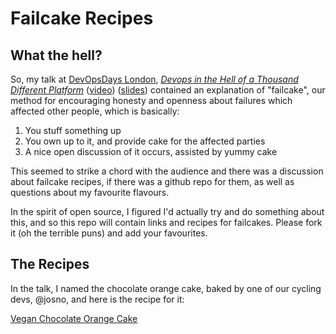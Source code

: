 Failcake Recipes
=======

What the hell?
--------------

So, my talk at [DevOpsDays London](http://devopsdays.org/events/2013-london/),
*[Devops in the Hell of a Thousand Different
Platform](http://devopsdays.org/events/2013-london/proposals/DifferentPlatforms/)*
([video](http://vimeo.com/62330508))
([slides](https://speakerdeck.com/sameaton/devops-in-the-hell-of-a-thousand-different-platforms))
contained an explanation of "failcake", our method for encouraging honesty and
openness about failures which affected other people, which is basically:

1. You stuff something up
2. You own up to it, and provide cake for the affected parties
3. A nice open discussion of it occurs, assisted by yummy cake

This seemed to strike a chord with the audience and there was a discussion
about failcake recipes, if there was a github repo for them, as well as questions about my favourite flavours.

In the spirit of open source, I figured I'd actually try and do something about
this, and so this repo will contain links and recipes for failcakes. Please
fork it (oh the terrible puns) and add your favourites.

The Recipes
-----------

In the talk, I named the chocolate orange cake, baked by one of our cycling
devs, @josno, and here is the recipe for it:

[Vegan Chocolate Orange
Cake](http://tastedeindia.com/chocolate-orange-cake-vegan/)
